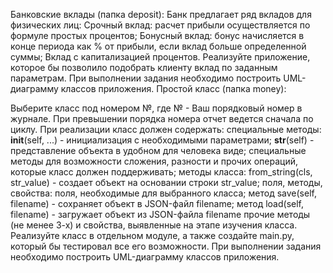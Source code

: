 Банковские вклады (папка deposit):
Банк предлагает ряд вкладов для физических лиц:
Срочный вклад: расчет прибыли осуществляется по формуле простых процентов;
Бонусный вклад: бонус начисляется в конце периода как % от прибыли, если вклад больше определенной суммы;
Вклад с капитализацией процентов.
Реализуйте приложение, которое бы позволило подобрать клиенту вклад по заданным параметрам. При выполнении задания необходимо построить UML-диаграмму классов приложения.
Простой класс (папка money):

Выберите класс под номером №, где № - Ваш порядковый номер в журнале. При превышении порядка номера отчет ведется сначала по циклу.
При реализации класс должен содержать:
специальные методы:
__init__(self, ...) - инициализация с необходимыми параметрами;
__str__(self) - представление объекта в удобном для человека виде;
специальные методы для возможности сложения, разности и прочих операций, которые класс должен поддерживать;
методы класса:
from_string(cls, str_value) - создает объект на основании строки str_value;
поля, методы, свойства:
поля, необходимые для выбранного класса;
метод save(self, filename) - сохраняет объект в JSON-файл filename;
метод load(self, filename) - загружает объект из JSON-файла filename
прочие методы (не менее 3-х) и свойства, выявленные на этапе изучения класса.
Реализуйте класс в отдельном модуле, а также создайте main.py, который бы тестировал все его возможности. При выполнении задания необходимо построить UML-диаграмму классов приложения.
